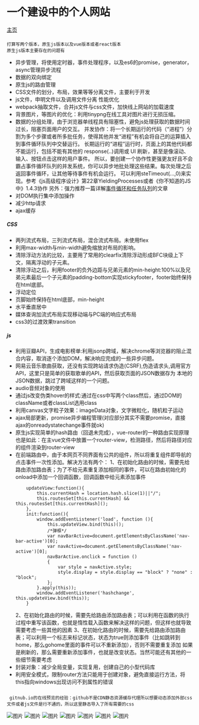 一个建设中的个人网站
====

[主页](http://htmlpreview.github.io/?https://github.com/BUPTlhuanyu/personalHomePage/blob/master/src/index.html)

####
    打算写两个版本，原生js版本以及vue版本或者react版本
    原生js版本主要存在的问题有
+   异步管理，将使用定时器，事件处理程序，以及es6的promise，generator，async管理异步流程
+   数据的双向绑定
+   原生js的路由管理
+   CSS文件的划分，布局，效果等等分离文件，主要利于开发
+   js文件，申明文件以及调用文件分离
    性能优化
+   webpack抽取文件，合并js文件与css文件，加快线上网站的加载速度
+   背景图片，等图片的优化：利用tinypng在线工具对图片进行无损压缩。
+   数据的分组处理，由于浏览器单线程具有阻塞性，避免js处理获取的数据时间过长，阻塞页面用户的交互。
        并发协作：将一个长期运行的代码（“进程”）分割为多个步骤或者所多批任务，使得其他并发“进程”有机会将自己的运算插入到事件循环队列中交替运行。
        长期运行的“进程”运行时，页面上的其他代码都不能运行，包括不能有其他的 response(..)调用或 UI 刷新，甚至是像滚动、输入、按钮点击这样的用户事件。
        所以，要创建一个协作性更强更友好且不会霸占事件循环队列的并发系统，你可以异步地批处理这些结果。每次处理之后返回事件循环，让其他等待事件有机会运行。
        可以利用steTimeout(...,0)来实现。参考《js高级程序设计》第22章YieldingProcesses或者《你不知道的JS中》1.4.3协作
        另外：强力推荐一篇详解[事件循环和任务队列](https://www.jianshu.com/p/4516ad4b3048)的文章
+   对DOM执行集中添加操作
+   减少http请求
+   ajax缓存


#####   CSS
+   两列流式布局，三列流式布局，混合流式布局。未使用flex
+   利用max-width与min-width避免缩放对布局的影响。
+   清除浮动方法的比较，主要用了常用的clearfix清除浮动形成BFC块级上下文，隔离浮动的子元素。
+   清除浮动之后，利用footer的负外边距与兄弟元素的min-height:100%以及兄弟元素最后一个子元素的padding-bottom实现stickyfooter，footer始终保持在html底部。
+   浮动定位
+   页脚始终保持在html底部，min-height
+   水平垂直居中
+   媒体查询加流式布局实现移动端与PC端的响应式布局
+   css3的过渡效果transition

#####   js
+   利用豆瓣API，生成电影榜单:利用jsonp跨域，解决chrome等浏览器的阻止混合内容，取消逐个添加DOM，解决响应完成的一些异步问题。
+   网易云音乐歌曲获取，还没有实现跨站请求伪造(CSRF),伪造请求头,调用官方API，这里只是简单的获取歌单的API，然后获取页面的JSON数据存为
    本地的JSON数据，跳过了跨域这样的一个问题。
+   audio音频对象的使用
+   通过js改变伪类hover的样式:通过在css中写两个class然后，通过DOM的className或者classList选用class
+   利用canvas文字粒子效果：imageData对象，文字微粒化，随机粒子运动
+   ajax局部更新，promise异步编程管理(对应部分其实不需要promise，直接ajax的onreadystatechange事件就ok)
+   原生js实现简单的hash路由（回退未完成），vue-router的一种路由实现原理也是如此：在主vue文件中放置一个router-view，检测路径，然后将路径对应的组件渲染到router-view
+   在前端路由中，由于本网页不同界面有公共的组件，所以将重复组件即导航的点击事件一次性添加。解决方法有两个：
    1、在初始化路由的时候，需要先给路由添加路由表；为了不给元素重复添加相同的事件，可以在路由初始化的onload中添加一个回调函数，回调函数中给元素添加事件
    ```
        updateView:function(){
            this.currentHash = location.hash.slice(1)||"/";
            this.routesSet[this.currentHash] && this.routesSet[this.currentHash]();
        },
        init:function(){
            window.addEventListener('load', function (){
                this.updateView.bind(this)();
                /*弹框*/
                var navBarActive=document.getElementsByClassName('nav-bar-active')[0];
                var navActive=document.getElementsByClassName('nav-active')[0];
                navBarActive.onclick = function ()
                {
                    var style = navActive.style;
                    style.display = style.display == "block" ? "none" : "block";
                };
            }.apply(this));
            window.addEventListener('hashchange', this.updateView.bind(this));
        }
    ```
    2、在初始化路由的时候，需要先给路由添加路由表；可以利用在函数的执行过程中重写该函数，也就是惰性载入函数来解决这样的问题，但这样也就导致需要考虑一些其他的因素
    3、在初始化路由的时候，需要先给路由添加路由表；可以利用一个标志来标记状态，状态为true则添加事件（比如跳转到home，那么gohome里面的事件可以不重新添加），否则不需要重复添加
       如果是刷新的，那么需要重新添加事件，也就是改变状态。当然可能还有其他的一些细节需要考虑
+   封装对象：减少全局变量，实现复用，创建自己的小型代码库
+   利用安全模式，限制router方法只能用于创建对象，避免直接运行方法，将this指向windows出现访问不到属性的错误

#####
     gitnub.io的在线预览的经验：github不是CDN静态资源缓存代理所以想要动态添加外部css文件或者js文件是行不通的，所以这里静态导入了所有需要的css



![图片](https://github.com/BUPTlhuanyu/personalHomePage/blob/master/mainForPC-1.png)
![图片](https://github.com/BUPTlhuanyu/personalHomePage/blob/master/mainForPC-2.png)
![图片](https://github.com/BUPTlhuanyu/personalHomePage/blob/master/liveForPC-1.png)
![图片](https://github.com/BUPTlhuanyu/personalHomePage/blob/master/mainForMobile-1.png)
![图片](https://github.com/BUPTlhuanyu/personalHomePage/blob/master/mainForMobile-2.png)
![图片](https://github.com/BUPTlhuanyu/personalHomePage/blob/master/mainForMobile-3.png)
![图片](https://github.com/BUPTlhuanyu/personalHomePage/blob/master/mainForMobile-4.png)